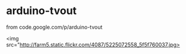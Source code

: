 # arduino-tvout
from code.google.com/p/arduino-tvout

<img src="http://farm5.static.flickr.com/4087/5225072558_5f5f760037.jpg>
